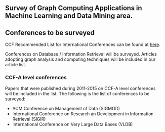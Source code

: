 ## Survey of Graph Computing Applications in Machine Learning and Data Mining area.

## Conferences to be surveyed
CCF Recommended List for International Conferences can be found at [here](http://www.ccf.org.cn/sites/ccf/paiming.jsp "CCF推荐排名").

Conferences on Database / Information Retrieval will be surveyed. Articles adopting graph analysis and computing techniques will be included in our article list.

### CCF-A level conferences
Papers that were published during 2011-2015 on CCF-A level conferences will be included in the list. The following is the list of conferences to be surveyed:

* ACM Conference on Management of Data (SIGMOD)
* International Conference on Research an Development in Information Retrieval (SIGIR)
* International Conference on Very Large Data Bases (VLDB)

